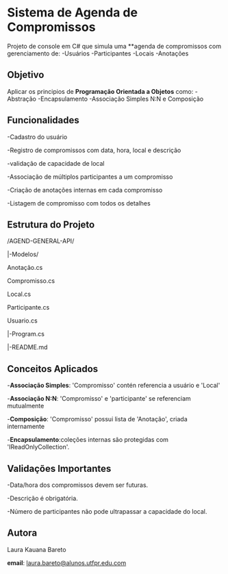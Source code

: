 # Sistema de Agenda de Compromissos

Projeto de console em C# que simula uma **agenda de compromissos com gerenciamento de:
-Usuários 
-Participantes
-Locais
-Anotações

## Objetivo

Aplicar os principios de **Programação Orientada a Objetos** como:
-Abstração 
-Encapsulamento 
-Associação Simples N:N e Composição

## Funcionalidades 

-Cadastro do usuário

-Registro de compromissos com data, hora, local e descrição

-validação de capacidade de local

-Associação de múltiplos participantes a um compromisso

-Criação de anotações internas em cada compromisso

-Listagem de compromisso com todos os detalhes

## Estrutura do Projeto

/AGEND-GENERAL-API/

   |-Modelos/
  
 Anotação.cs
 
 Compromisso.cs
 
 Local.cs
 
 Participante.cs
 
 Usuario.cs
 
   |-Program.cs
  
   |-README.md

## Conceitos Aplicados
-**Associação Simples**: 'Compromisso' contén referencia a usuário e 'Local'

-**Associação N:N**: 'Compromisso' e 'participante' se referenciam mutualmente

-**Composição**: 'Compromisso' possui lista de 'Anotação', criada internamente

-**Encapsulamento**:coleções internas são protegidas com 'IReadOnlyCollection<T>'.

## Validações Importantes

-Data/hora dos compromissos devem ser futuras.

-Descrição é obrigatória.

-Número de participantes não pode ultrapassar a capacidade do local.

## Autora

Laura Kauana Bareto

**email**: laura.bareto@alunos.utfpr.edu.com
